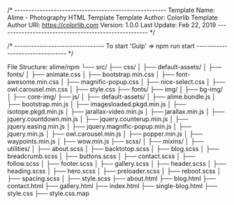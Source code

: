 /* ------------------------------------------------------
Template Name: Alime - Photography HTML Template
Template Author: Colorlib
Template Author URI: https://colorlib.com
Version: 1.0.0
Last Update: Feb 22, 2019
----------------------------------------------------- */

/* --------------------------------
To start 'Gulp' => npm run start
-------------------------------- */

File Structure:
alime/npm 
└── src/
    ├── css/
    │   ├── default-assets/
    │   ├── fonts/
    │   ├── animate.css
    │   ├── bootstrap.min.css
    │   ├── font-awesome.min.css
    │   ├── magnific-popup.css
    │   ├── nice-select.css
    │   ├── owl.carousel.min.css
    │   ├── style.css
    ├── fonts/
    ├── img/
    │   ├── bg-img/
    │   ├── core-img/
    ├── js/
    │   ├── default-assets/
    │   ├── alime.bundle.js
    │   ├── bootstrap.min.js
    │   ├── imagesloaded.pkgd.min.js
    │   ├── isotope.pkgd.min.js
    │   ├── jarallax-video.min.js
    │   ├── jarallax.min.js
    │   ├── jquery.countdown.min.js
    │   ├── jquery.counterup.min.js
    │   ├── jquery.easing.min.js
    │   ├── jquery.magnific-popup.min.js
    │   ├── jquery.min.js
    │   ├── owl.carousel.min.js
    │   ├── popper.min.js
    │   ├── waypoints.min.js
    │   ├── wow.min.js
    ├── scss/
    │   ├── mixins/
    │   ├── utilities/
    │   ├── about.scss
    │   ├── backtotop.scss
    │   ├── blog.scss
    │   ├── breadcrumb.scss
    │   ├── buttons.scss
    │   ├── contact.scss
    │   ├── follow.scss
    │   ├── footer.scss
    │   ├── gallery.scss
    │   ├── header.scss
    │   ├── heading.scss
    │   ├── hero.scss
    │   ├── preloader.scss
    │   ├── reboot.scss
    │   ├── spacing.scss
    │   ├── style.scss
    ├── about.html
    ├── blog.html
    ├── contact.html
    ├── gallery.html
    ├── index.html
    ├── single-blog.html
    ├── style.css
    ├── style.css.map